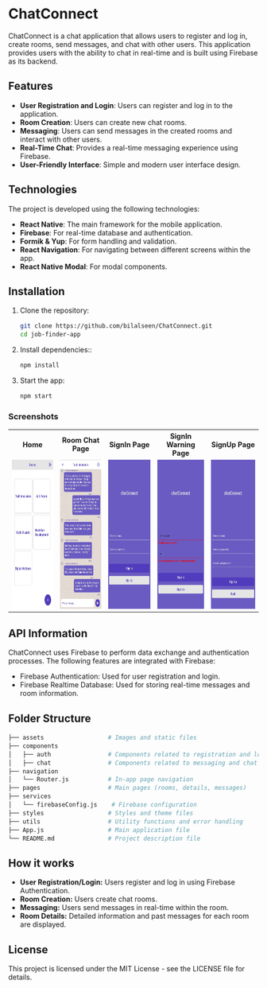 # ChatConnect

ChatConnect is a chat application that allows users to register and log in, create rooms, send messages, and chat with other users. This application provides users with the ability to chat in real-time and is built using Firebase as its backend.

## Features

- **User Registration and Login**: Users can register and log in to the application.
- **Room Creation**: Users can create new chat rooms.
- **Messaging**: Users can send messages in the created rooms and interact with other users.
- **Real-Time Chat**: Provides a real-time messaging experience using Firebase.
- **User-Friendly Interface**: Simple and modern user interface design.

## Technologies

The project is developed using the following technologies:

- **React Native**: The main framework for the mobile application.
- **Firebase**: For real-time database and authentication.
- **Formik & Yup**: For form handling and validation.
- **React Navigation**: For navigating between different screens within the app.
- **React Native Modal**: For modal components.

## Installation

1. Clone the repository:

   ```bash
   git clone https://github.com/bilalseen/ChatConnect.git
   cd job-finder-app

   ```

2. Install dependencies::

   ```bash
   npm install

   ```

3. Start the app:
   ```bash
   npm start
   ```

### Screenshots

<div style="text-align: center;">
  <table style="margin: 0 auto;">
    <tr>
      <th style="text-align: center;">Home</th>
      <th style="text-align: center;">Room Chat Page</th>
      <th style="text-align: center;">SignIn Page</th>
      <th style="text-align: center;">SignIn Warning Page</th>
      <th style="text-align: center;">SignUp Page</th>
    </tr>
    <tr>
      <td style="text-align: center;">
        <img src="./src/assets/images/screenshots/home.jpg" alt="Home Page" height="300" height="600">
      </td>
      <td style="text-align: center;">
        <img src="./src/assets/images/screenshots/room-chat.jpg" alt="Room Chat Page" height="300" height="600">
      </td>
      <td style="text-align: center;">
        <img src="./src/assets/images/screenshots/signin.jpg" alt="SignIn Page" height="300" height="600">
      </td>
      <td style="text-align: center;">
        <img src="./src/assets/images/screenshots/signin-warning.jpg" alt="SignIn Warning Page" height="300" height="600">
      </td>
      <td style="text-align: center;">
        <img src="./src/assets/images/screenshots/signup.jpg" alt="SignUp Page" height="300" height="600">
      </td>
    </tr>
  </table>
</div>

## API Information

ChatConnect uses Firebase to perform data exchange and authentication processes. The following features are integrated with Firebase:

- Firebase Authentication: Used for user registration and login.
- Firebase Realtime Database: Used for storing real-time messages and room information.

## Folder Structure

```bash
├── assets                  # Images and static files
├── components
│   ├── auth                # Components related to registration and login
│   ├── chat                # Components related to messaging and chat rooms
├── navigation
│   └── Router.js           # In-app page navigation
├── pages                   # Main pages (rooms, details, messages)
├── services
│   └── firebaseConfig.js    # Firebase configuration
├── styles                  # Styles and theme files
├── utils                   # Utility functions and error handling
├── App.js                  # Main application file
└── README.md               # Project description file
```

## How it works

- **User Registration/Login:** Users register and log in using Firebase Authentication.
- **Room Creation:** Users create chat rooms.
- **Messaging:** Users send messages in real-time within the room.
- **Room Details:** Detailed information and past messages for each room are displayed.

## License

This project is licensed under the MIT License - see the LICENSE file for details.
